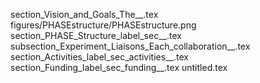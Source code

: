 section_Vision_and_Goals_The__.tex
figures/PHASEstructure/PHASEstructure.png
section_PHASE_Structure_label_sec__.tex
subsection_Experiment_Liaisons_Each_collaboration__.tex
section_Activities_label_sec_activities__.tex
section_Funding_label_sec_funding__.tex
untitled.tex